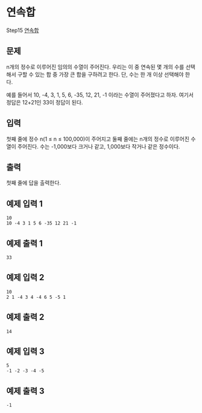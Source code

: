 # 연속합

Step15 [연속합](https://www.acmicpc.net/problem/1912)

## 문제

n개의 정수로 이루어진 임의의 수열이 주어진다. 우리는 이 중 연속된 몇 개의 수를 선택해서 구할 수 있는 합 중 가장 큰 합을 구하려고 한다. 단, 수는 한 개 이상 선택해야 한다.

예를 들어서 10, -4, 3, 1, 5, 6, -35, 12, 21, -1 이라는 수열이 주어졌다고 하자. 여기서 정답은 12+21인 33이 정답이 된다.

## 입력

첫째 줄에 정수 n(1 ≤ n ≤ 100,000)이 주어지고 둘째 줄에는 n개의 정수로 이루어진 수열이 주어진다. 수는 -1,000보다 크거나 같고, 1,000보다 작거나 같은 정수이다.

## 출력

첫째 줄에 답을 출력한다.

## 예제 입력 1 

```
10
10 -4 3 1 5 6 -35 12 21 -1
```

## 예제 출력 1 

```
33
```

## 예제 입력 2

```
10
2 1 -4 3 4 -4 6 5 -5 1
```

## 예제 출력 2

```
14
```

## 예제 입력 3

```
5
-1 -2 -3 -4 -5
```

## 예제 출력 3

```
-1
```

